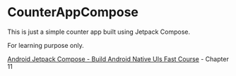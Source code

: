 # CounterAppCompose

This is just a simple counter app built using Jetpack Compose. 

For learning purpose only.

[Android Jetpack Compose - Build Android Native UIs Fast Course](https://learning.oreilly.com/videos/android-jetpack-compose/9781803237718/) - Chapter 11 
